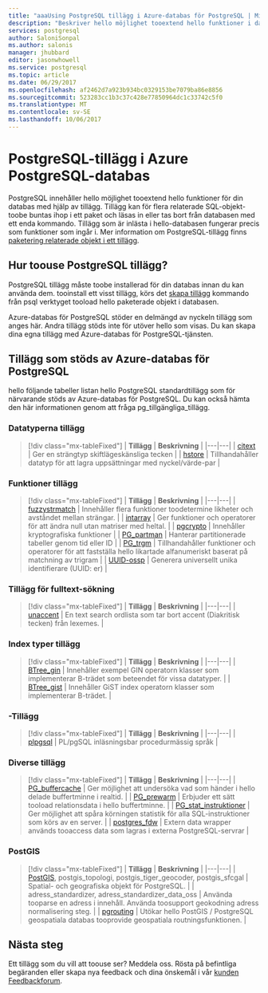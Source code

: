 ```yaml
---
title: "aaaUsing PostgreSQL tillägg i Azure-databas för PostgreSQL | Microsoft Docs"
description: "Beskriver hello möjlighet tooextend hello funktioner i databasen med tillägg i Azure-databas för PostgreSQL."
services: postgresql
author: SaloniSonpal
ms.author: salonis
manager: jhubbard
editor: jasonwhowell
ms.service: postgresql
ms.topic: article
ms.date: 06/29/2017
ms.openlocfilehash: af2462d7a923b934bc0329153be7079ba86e8856
ms.sourcegitcommit: 523283cc1b3c37c428e77850964dc1c33742c5f0
ms.translationtype: MT
ms.contentlocale: sv-SE
ms.lasthandoff: 10/06/2017
---
```

# <a name="postgresql-extensions-in-azure-database-for-postgresql"></a>PostgreSQL-tillägg i Azure PostgreSQL-databas
PostgreSQL innehåller hello möjlighet tooextend hello funktioner för din databas med hjälp av tillägg. Tillägg kan för flera relaterade SQL-objekt-toobe buntas ihop i ett paket och läsas in eller tas bort från databasen med ett enda kommando. Tillägg som är inlästa i hello-databasen fungerar precis som funktioner som ingår i. Mer information om PostgreSQL-tillägg finns [paketering relaterade objekt i ett tillägg](https://www.postgresql.org/docs/9.6/static/extend-extensions.html).

## <a name="how-toouse-postgresql-extensions"></a>Hur toouse PostgreSQL tillägg?
PostgreSQL tillägg måste toobe installerad för din databas innan du kan använda dem. tooinstall ett visst tillägg, körs det [skapa tillägg](https://www.postgresql.org/docs/9.6/static/sql-createextension.html) kommando från psql verktyget tooload hello paketerade objekt i databasen.

Azure-databas för PostgreSQL stöder en delmängd av nyckeln tillägg som anges här. Andra tillägg stöds inte för utöver hello som visas. Du kan skapa dina egna tillägg med Azure-databas för PostgreSQL-tjänsten.

## <a name="extensions-supported-by-azure-database-for-postgresql"></a>Tillägg som stöds av Azure-databas för PostgreSQL
hello följande tabeller listan hello PostgreSQL standardtillägg som för närvarande stöds av Azure-databas för PostgreSQL. Du kan också hämta den här informationen genom att fråga pg\_tillgängliga\_tillägg. 

### <a name="data-types-extensions"></a>Datatyperna tillägg

> [!div class="mx-tableFixed"]
| **Tillägg** | **Beskrivning** |
|---|---|
| [citext](https://www.postgresql.org/docs/9.6/static/citext.html) | Ger en strängtyp skiftlägeskänsliga tecken |
| [hstore](https://www.postgresql.org/docs/9.6/static/hstore.html) | Tillhandahåller datatyp för att lagra uppsättningar med nyckel/värde-par |

### <a name="functions-extensions"></a>Funktioner tillägg

> [!div class="mx-tableFixed"]
| **Tillägg** | **Beskrivning** |
|---|---|
| [fuzzystrmatch](https://www.postgresql.org/docs/9.6/static/fuzzystrmatch.html) | Innehåller flera funktioner toodetermine likheter och avståndet mellan strängar. |
| [intarray](https://www.postgresql.org/docs/9.6/static/intarray.html) | Ger funktioner och operatorer för att ändra null utan matriser med heltal. |
| [pgcrypto](https://www.postgresql.org/docs/9.6/static/pgcrypto.html) | Innehåller kryptografiska funktioner |
| [PG\_partman](https://pgxn.org/dist/pg_partman/doc/pg_partman.html) | Hanterar partitionerade tabeller genom tid eller ID |
| [PG\_trgm](https://www.postgresql.org/docs/9.6/static/pgtrgm.html) | Tillhandahåller funktioner och operatorer för att fastställa hello likartade alfanumeriskt baserat på matchning av trigram |
| [UUID-ossp](https://www.postgresql.org/docs/9.6/static/uuid-ossp.html) | Generera universellt unika identifierare (UUID: er) |

### <a name="full-text-search-extensions"></a>Tillägg för fulltext-sökning

> [!div class="mx-tableFixed"]
| **Tillägg** | **Beskrivning** |
|---|---|
| [unaccent](https://www.postgresql.org/docs/9.6/static/unaccent.html) | En text search ordlista som tar bort accent (Diakritisk tecken) från lexemes. |

### <a name="index-types-extensions"></a>Index typer tillägg

> [!div class="mx-tableFixed"]
| **Tillägg** | **Beskrivning** |
|---|---|
| [BTree\_gin](https://www.postgresql.org/docs/9.6/static/btree-gin.html) | Innehåller exempel GIN operatorn klasser som implementerar B-trädet som beteendet för vissa datatyper. |
| [BTree\_gist](https://www.postgresql.org/docs/9.6/static/btree-gist.html) | Innehåller GiST index operatorn klasser som implementerar B-trädet. |

### <a name="language-extensions"></a>-Tillägg

> [!div class="mx-tableFixed"]
| **Tillägg** | **Beskrivning** |
|---|---|
| [plpgsql](https://www.postgresql.org/docs/9.6/static/plpgsql.html) | PL/pgSQL inläsningsbar procedurmässig språk |

### <a name="miscellaneous-extensions"></a>Diverse tillägg

> [!div class="mx-tableFixed"]
| **Tillägg** | **Beskrivning** |
|---|---|
| [PG\_buffercache](https://www.postgresql.org/docs/9.6/static/pgbuffercache.html) | Ger möjlighet att undersöka vad som händer i hello delade buffertminne i realtid. |
| [PG\_prewarm](https://www.postgresql.org/docs/9.6/static/pgprewarm.html) | Erbjuder ett sätt tooload relationsdata i hello buffertminne. |
| [PG\_stat\_instruktioner](https://www.postgresql.org/docs/9.6/static/pgstatstatements.html) | Ger möjlighet att spåra körningen statistik för alla SQL-instruktioner som körs av en server. |
| [postgres\_fdw](https://www.postgresql.org/docs/9.6/static/postgres-fdw.html) | Extern data wrapper används tooaccess data som lagras i externa PostgreSQL-servrar |

### <a name="postgis"></a>PostGIS

> [!div class="mx-tableFixed"]
| **Tillägg** | **Beskrivning** |
|---|---|
| [PostGIS](http://www.postgis.net/), postgis\_topologi, postgis\_tiger\_geocoder, postgis\_sfcgal | Spatial- och geografiska objekt för PostgreSQL. |
| adress\_standardizer, adress\_standardizer\_data\_oss | Använda tooparse en adress i innehåll. Använda toosupport geokodning adress normalisering steg. |
| [pgrouting](http://pgrouting.org/) | Utökar hello PostGIS / PostgreSQL geospatiala databas tooprovide geospatiala routningsfunktionen. |

## <a name="next-steps"></a>Nästa steg
Ett tillägg som du vill att toouse ser? Meddela oss. Rösta på befintliga begäranden eller skapa nya feedback och dina önskemål i vår [kunden Feedbackforum](https://feedback.azure.com/forums/597976-azure-database-for-postgresql).
